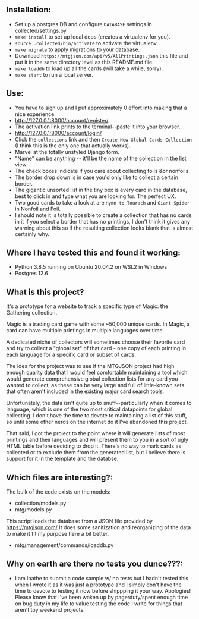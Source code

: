 ## Installation:

- Set up a postgres DB and configure `DATABASE` settings in collected/settings.py
- `make install` to set up local deps (creates a virtualenv for you).
- `source .collected/bin/activate` to activate the virtualenv.
- `make migrate` to apply migrations to your database.
- Download `https://mtgjson.com/api/v5/AllPrintings.json` this file and put it in the same directory level as this README.md file.
- `make loaddb` to load up all the cards (will take a while, sorry).
- `make start` to run a local server.

## Use:
- You have to sign up and I put approximately 0 effort into making that a nice experience.
- http://127.0.0.1:8000/account/register/
- The activation link prints to the terminal--paste it into your browser.
- http://127.0.0.1:8000/account/login/
- Click the `collections` link and then `Create New Global Cards Collection` (I think this is the only one that actually works).
- Marvel at the totally unstyled Django form.
- "Name" can be anything -- it'll be the name of the collection in the list view.
- The check boxes indicate if you care about collecting foils &or nonfoils.
- The border drop down is in case you'd only like to collect a certain border.
- The gigantic unsorted list in the tiny box is every card in the database, best to click in and type what you are looking for. The perfect UX.
- Two good cards to take a look at are `Hymn to Tourach` and `Giant Spider` in Nonfoil and Foil.
- I should note it is totally possible to create a collection that has no cards in it if you select a border that has no printings, I don't think it gives any warning about this so if the resulting collection looks blank that is almost certainly why. 

## Where I have tested this and found it working:
- Python 3.8.5 running on Ubuntu 20.04.2 on WSL2 in Windows
- Postgres 12.6

## What is this project?

It's a prototype for a website to track a specific type of Magic: the Gathering collection.

Magic is a trading card game with some ~50,000 unique cards. In Magic, a card can have multiple printings in multiple languages over time.

A dedicated niche of collectors will sometimes choose their favorite card and try to collect a "global set" of that card - one copy of each printing in each language for a specific card or subset of cards.

The idea for the project was to see if the MTGJSON project had high enough quality data that I would feel comfortable maintaining a tool which would generate comprehensive global collection lists for any card you wanted to collect, as these can be very large and full of little-known sets  that often aren't included in the existing major card search tools.

Unfortunately, the data isn't quite up to snuff--particularly when it comes to language, which is one of the two most critical datapoints for global collecting. I don't have the time to devote to maintaining a list of this stuff, so until some other nerds on the internet do it I've abandoned this project.

That said, I got the project to the point where it will generate lists of most printings and their languages and will present them to you in a sort of ugly HTML table before deciding to drop it. There's no way to mark cards as collected or to exclude them from the generated list, but I believe there is support for it in the template and the databse.


## Which files are interesting?:

The bulk of the code exists on the models:

- collection/models.py
- mtg/models.py

This script loads the database from a JSON file provided by https://mtgjson.com/
It does some sanitization and reorganizing of the data to make it fit my purpose here
a bit better.

- mtg/management/commands/loaddb.py

## Why on earth are there no tests you dunce???:

- I am loathe to submit a code sample w/ no tests but I hadn't tested this
when I wrote it as it was just a prototype and I simply don't have the time to devote
to testing it now before shippping it your way. Apologies! Please know that I've been
woken up by pagerduty/spent enough time on bug duty in my life to value testing the code
I write for things that aren't toy weekend projects.
